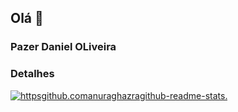 ## Olá 👋

### Pazer Daniel OLiveira


### Detalhes

[![httpsgithub.comanuraghazragithub-readme-stats.](httpsgithub-readme-stats.vercel.appapiusername=Dani-OLiver&Show_icons=true&theme=dark)](httpsgithub.comanuraghazragithub-readme-stats)

